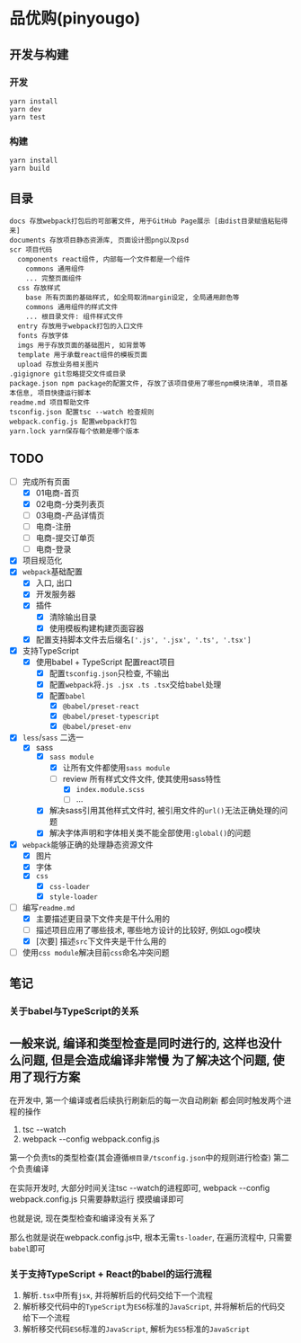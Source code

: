 # 品优购(pinyougo)

## 开发与构建

### 开发

```shell
yarn install
yarn dev
yarn test
```

### 构建

```shell
yarn install
yarn build
```

## 目录

```shell
docs 存放webpack打包后的可部署文件, 用于GitHub Page展示 [由dist目录赋值粘贴得来]
documents 存放项目静态资源库, 页面设计图png以及psd
scr 项目代码
  components react组件, 内部每一个文件都是一个组件
    commons 通用组件
    ... 完整页面组件
  css 存放样式
    base 所有页面的基础样式, 如全局取消margin设定, 全局通用颜色等
    commons 通用组件的样式文件
    ... 根目录文件: 组件样式文件
  entry 存放用于webpack打包的入口文件 
  fonts 存放字体
  imgs 用于存放页面的基础图片, 如背景等
  template 用于承载react组件的模板页面
  upload 存放业务相关图片
.gigignore git忽略提交文件或目录
package.json npm package的配置文件, 存放了该项目使用了哪些npm模块清单, 项目基本信息, 项目快捷运行脚本
readme.md 项目帮助文件
tsconfig.json 配置tsc --watch 检查规则
webpack.config.js 配置webpack打包
yarn.lock yarn保存每个依赖是哪个版本
```

## TODO

- [ ] 完成所有页面
    - [x] 01电商-首页
    - [x] 02电商-分类列表页
    - [ ] 03电商-产品详情页
    - [ ] 电商-注册
    - [ ] 电商-提交订单页
    - [ ] 电商-登录
- [x] 项目规范化
- [x] `webpack`基础配置
    - [x] 入口, 出口
    - [x] 开发服务器
    - [x] 插件
        - [x] 清除输出目录
        - [x] 使用模板构建构建页面容器
    - [x] 配置支持脚本文件去后缀名`['.js', '.jsx', '.ts', '.tsx']`
- [x] 支持TypeScript
    - [x] 使用babel + TypeScript 配置react项目
        - [x] 配置`tsconfig.json`只检查, 不输出
        - [x] 配置`webpack`将`.js .jsx .ts .tsx`交给`babel`处理
        - [x] 配置`babel`
            - [x] `@babel/preset-react`
            - [x] `@babel/preset-typescript`
            - [x] `@babel/preset-env`
- [x] `less`/`sass` 二选一
    - [x] sass
        - [x] `sass module`
            - [x] 让所有文件都使用`sass module`
            - [ ] review 所有样式文件文件, 使其使用sass特性
                - [x] `index.module.scss`
                - [ ] ...
        - [x] 解决sass引用其他样式文件时, 被引用文件的`url()`无法正确处理的问题
        - [x] 解决字体声明和字体相关类不能全部使用`:global()`的问题
- [x] `webpack`能够正确的处理静态资源文件
    - [x] 图片
    - [x] 字体
    - [x] `css`
        - [x] `css-loader`
        - [x] `style-loader`
- [ ] 编写`readme.md`
    - [x] 主要描述更目录下文件夹是干什么用的
    - [ ] 描述项目应用了哪些技术, 哪些地方设计的比较好, 例如Logo模块
    - [x] [次要] 描述`src`下文件夹是干什么用的
- [ ] 使用`css module`解决目前`css`命名冲突问题

## 笔记

### 关于babel与TypeScript的关系

一般来说, 编译和类型检查是同时进行的, 这样也没什么问题, 但是会造成编译非常慢
为了解决这个问题, 使用了现行方案
---
在开发中, 第一个编译或者后续执行刷新后的每一次自动刷新
都会同时触发两个进程的操作

1. tsc --watch
2. webpack --config webpack.config.js

第一个负责ts的类型检查(其会遵循`根目录/tsconfig.json`中的规则进行检查)
第二个负责编译

在实际开发时, 大部分时间关注tsc --watch的进程即可, webpack --config webpack.config.js 只需要静默运行 摸摸编译即可

也就是说, 现在类型检查和编译没有关系了

那么也就是说在webpack.config.js中, 根本无需`ts-loader`, 在遍历流程中, 只需要`babel`即可

### 关于支持TypeScript + React的babel的运行流程

1. 解析`.tsx`中所有`jsx`, 并将解析后的代码交给下一个流程
2. 解析移交代码中的`TypeScript`为`ES6`标准的`JavaScript`, 并将解析后的代码交给下一个流程
3. 解析移交代码`ES6`标准的`JavaScript`, 解析为`ES5`标准的`JavaScript`